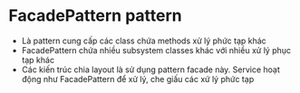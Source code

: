 # FacadePattern pattern 
* Là pattern cung cấp các class chứa methods xử lý phức tạp khác
* FacadePattern chứa nhiều subsystem classes khác với nhiều xử lý phục tạp khác
* Các kiến trúc chia layout là sử dụng pattern facade này. Service hoạt động như FacadePattern để xử lý, che giấu các xứ lý phức tạp


